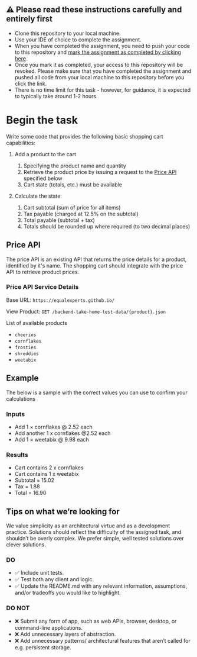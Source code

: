 ## :warning: Please read these instructions carefully and entirely first
* Clone this repository to your local machine.
* Use your IDE of choice to complete the assignment.
* When you have completed the assignment, you need to  push your code to this repository and [mark the assignment as completed by clicking here](https://app.snapcode.review/submission_links/7e8f6245-4601-4d8e-99bb-36d8d03ae5a2).
* Once you mark it as completed, your access to this repository will be revoked. Please make sure that you have completed the assignment and pushed all code from your local machine to this repository before you click the link.
* There is no time limit for this task - however, for guidance, it is expected to typically take around 1-2 hours.

# Begin the task

Write some code that provides the following basic shopping cart capabilities:

1. Add a product to the cart
   1. Specifying the product name and quantity
   2. Retrieve the product price by issuing a request to the [Price API](#price-api) specified below
   3. Cart state (totals, etc.) must be available

2. Calculate the state:
   1. Cart subtotal (sum of price for all items)
   2. Tax payable (charged at 12.5% on the subtotal)
   3. Total payable (subtotal + tax)
   4. Totals should be rounded up where required (to two decimal places)

## Price API

The price API is an existing API that returns the price details for a product, identified by it's name. The shopping cart should integrate with the price API to retrieve product prices. 

### Price API Service Details

Base URL: `https://equalexperts.github.io/`

View Product: `GET /backend-take-home-test-data/{product}.json`

List of available products
* `cheerios`
* `cornflakes`
* `frosties`
* `shreddies`
* `weetabix`

## Example
The below is a sample with the correct values you can use to confirm your calculations

### Inputs
* Add 1 × cornflakes @ 2.52 each
* Add another 1 x cornflakes @2.52 each
* Add 1 × weetabix @ 9.98 each
  
### Results  
* Cart contains 2 x cornflakes
* Cart contains 1 x weetabix
* Subtotal = 15.02
* Tax = 1.88
* Total = 16.90

## Tips on what we’re looking for

We value simplicity as an architectural virtue and as a development practice. Solutions should reflect the difficulty of the assigned task, and shouldn’t be overly complex. We prefer simple, well tested solutions over clever solutions. 

### DO

* ✅ Include unit tests.
* ✅ Test both any client and logic.
* ✅ Update the README.md with any relevant information, assumptions, and/or tradeoffs you would like to highlight.

### DO NOT

* ❌ Submit any form of app, such as web APIs, browser, desktop, or command-line applications.
* ❌ Add unnecessary layers of abstraction.
* ❌ Add unnecessary patterns/ architectural features that aren’t called for e.g. persistent storage.
